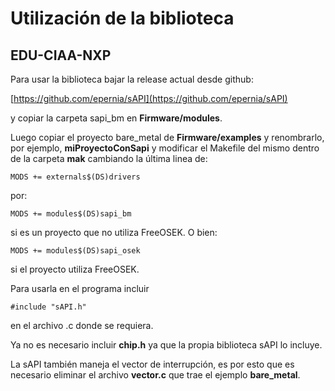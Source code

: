# Utilización de la biblioteca

## EDU-CIAA-NXP

Para usar la biblioteca bajar la release actual desde github:

[https://github.com/epernia/sAPI](https://github.com/epernia/sAPI)

y copiar la carpeta sapi_bm en **Firmware/modules**.

Luego copiar el proyecto bare_metal de **Firmware/examples** y renombrarlo, por
ejemplo, **miProyectoConSapi** y modificar el Makefile del mismo dentro de la
carpeta **mak** cambiando la última linea de:

``MODS += externals$(DS)drivers``

por:

``MODS += modules$(DS)sapi_bm``

si es un proyecto que no utiliza FreeOSEK. O bien:

``MODS += modules$(DS)sapi_osek``

si el proyecto utiliza FreeOSEK.

Para usarla en el programa incluir

``#include "sAPI.h"``

en el archivo .c donde se requiera.

Ya no es necesario incluir **chip.h** ya que la propia biblioteca sAPI lo
incluye.

La sAPI también maneja el vector de interrupción, es por esto que es necesario
eliminar el archivo **vector.c** que trae el ejemplo **bare_metal**.
